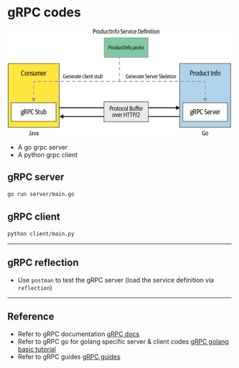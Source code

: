 # gRPC codes

![grpc](./grpc_0101.png)

- A go grpc server
- A python grpc client

## gRPC server

```bash
go run server/main.go
```

## gRPC client

```bash
python client/main.py
```

---

## gRPC reflection

- Use `postman` to test the gRPC server (load the service definition via `reflection`)

---

## Reference

- Refer to gRPC documentation [gRPC docs](https://grpc.io/docs/what-is-grpc/introduction/)
- Refer to gRPC go for golang specific server & client codes [gRPC golang basic tutorial](https://grpc.io/docs/languages/go/basics/)
- Refer to gRPC guides [gRPC guides](https://grpc.io/docs/guides/)
